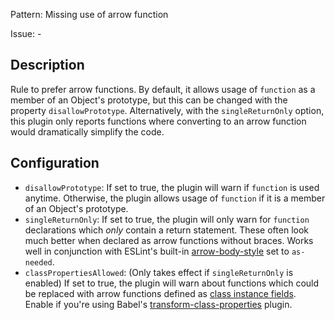 Pattern: Missing use of arrow function

Issue: -

## Description

Rule to prefer arrow functions. By default, it allows usage of `function` as a member of an Object's prototype, but this can be changed with the property `disallowPrototype`. Alternatively, with the `singleReturnOnly` option, this plugin only reports functions where converting to an arrow function would dramatically simplify the code.

## Configuration
* `disallowPrototype`: If set to true, the plugin will warn if `function` is used anytime. Otherwise, the plugin allows usage of `function` if it is a member of an Object's prototype.
* `singleReturnOnly`: If set to true, the plugin will only warn for `function` declarations which *only* contain a return statement. These often look much better when declared as arrow functions without braces. Works well in conjunction with ESLint's built-in [arrow-body-style](http://eslint.org/docs/rules/arrow-body-style) set to `as-needed`.
* `classPropertiesAllowed`: (Only takes effect if `singleReturnOnly` is enabled) If set to true, the plugin will warn about functions which could be replaced with arrow functions defined as [class instance fields](https://github.com/jeffmo/es-class-static-properties-and-fields). Enable if you're using Babel's [transform-class-properties](https://babeljs.io/docs/plugins/transform-class-properties/) plugin.